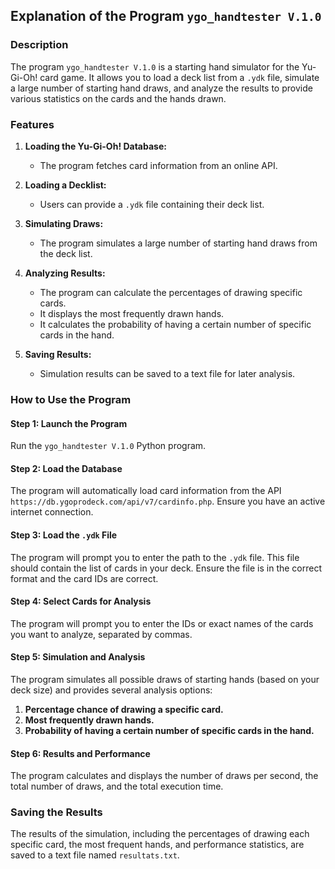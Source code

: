 ## Explanation of the Program `ygo_handtester V.1.0`

### Description
The program `ygo_handtester V.1.0` is a starting hand simulator for the Yu-Gi-Oh! card game. It allows you to load a deck list from a `.ydk` file, simulate a large number of starting hand draws, and analyze the results to provide various statistics on the cards and the hands drawn.

### Features
1. **Loading the Yu-Gi-Oh! Database:**
   - The program fetches card information from an online API.
   
2. **Loading a Decklist:**
   - Users can provide a `.ydk` file containing their deck list.
   
3. **Simulating Draws:**
   - The program simulates a large number of starting hand draws from the deck list.
   
4. **Analyzing Results:**
   - The program can calculate the percentages of drawing specific cards.
   - It displays the most frequently drawn hands.
   - It calculates the probability of having a certain number of specific cards in the hand.
   
5. **Saving Results:**
   - Simulation results can be saved to a text file for later analysis.

### How to Use the Program

#### Step 1: Launch the Program
Run the `ygo_handtester V.1.0` Python program.

#### Step 2: Load the Database
The program will automatically load card information from the API `https://db.ygoprodeck.com/api/v7/cardinfo.php`. Ensure you have an active internet connection.

#### Step 3: Load the `.ydk` File
The program will prompt you to enter the path to the `.ydk` file. This file should contain the list of cards in your deck. Ensure the file is in the correct format and the card IDs are correct.

#### Step 4: Select Cards for Analysis
The program will prompt you to enter the IDs or exact names of the cards you want to analyze, separated by commas.

#### Step 5: Simulation and Analysis
The program simulates all possible draws of starting hands (based on your deck size) and provides several analysis options:

1. **Percentage chance of drawing a specific card.**
2. **Most frequently drawn hands.**
3. **Probability of having a certain number of specific cards in the hand.**

#### Step 6: Results and Performance
The program calculates and displays the number of draws per second, the total number of draws, and the total execution time.

### Saving the Results
The results of the simulation, including the percentages of drawing each specific card, the most frequent hands, and performance statistics, are saved to a text file named `resultats.txt`.
